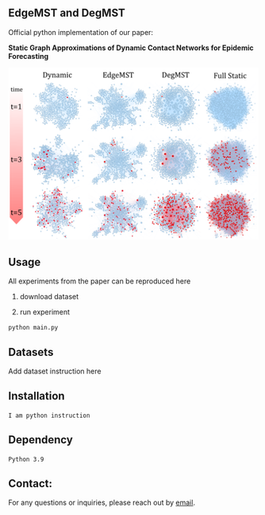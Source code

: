 ## EdgeMST and DegMST
Official python implementation of our paper: 

**Static Graph Approximations of Dynamic Contact Networks for Epidemic Forecasting**

![overview](overview.png)


## Usage
All experiments from the paper can be reproduced here

1. download dataset

2. run experiment


```
python main.py
```

## Datasets

Add dataset instruction here


## Installation

```
I am python instruction
```


## Dependency

```
Python 3.9
```

## Contact:

For any questions or inquiries, please reach out by [email](shenyang.huang@mail.mcgill.ca).

